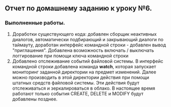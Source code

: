 ## Отчет по домашнему заданию к уроку №6.

### Выполненные работы.
1. Доработки существующего кода: добавлен сборщик неактивных диалогов, автоматически подбирающий и закрывающий диалоги по таймауту, доработан интерфейс командной строки - добавлен вывод "приглашения". Добавлена возможность включать / выключать логгирование при помощи ключа командной строки
2. Добавлено отслеживание событий файловой системы. В интерфейс командной строки добавлена команда **watch**, которая запускает мониторинг заданной директории на предмет изменений. Далее можно производить в этой директории действия при помощи штатных средств файловой системы. Эти действия будут отслеживаться и зеркалироваться в облако. В настоящее время работают только события CREATE, DELETE и MODIFY будут добавлены позднее.